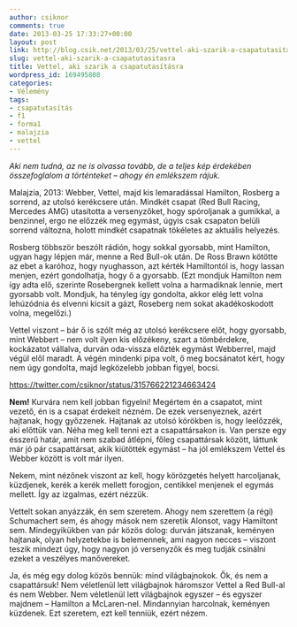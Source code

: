 ```yaml
---
author: csiknor
comments: true
date: 2013-03-25 17:33:27+00:00
layout: post
link: http://blog.csik.net/2013/03/25/vettel-aki-szarik-a-csapatutasitasra/
slug: vettel-aki-szarik-a-csapatutasitasra
title: Vettel, aki szarik a csapatutasításra
wordpress_id: 169495808
categories:
- Vélemény
tags:
- csapatutasítás
- f1
- forma1
- malajzia
- vettel
---
```


_Aki nem tudná, az ne is olvassa tovább, de a teljes kép érdekében összefoglalom a történteket – ahogy én emlékszem rájuk._

Malajzia, 2013: Webber, Vettel, majd kis lemaradással Hamilton, Rosberg a sorrend, az utolsó kerékcsere után. Mindkét csapat (Red Bull Racing, Mercedes AMG) utasította a versenyzőket, hogy spóroljanak a gumikkal, a benzinnel, ergo ne előzzék meg egymást, úgyis csak csapaton belüli sorrend változna, holott mindkét csapatnak tökéletes az aktuális helyezés.

Rosberg többször beszólt rádión, hogy sokkal gyorsabb, mint Hamilton, ugyan hagy lépjen már, menne a Red Bull-ok után. De Ross Brawn kötötte az ebet a karóhoz, hogy nyughasson, azt kérték Hamiltontól is, hogy lassan menjen, ezért gondolhatja, hogy ő a gyorsabb. (Ezt mondjuk Hamilton nem így adta elő, szerinte Rosebergnek kellett volna a harmadiknak lennie, mert gyorsabb volt. Mondjuk, ha tényleg így gondolta, akkor elég lett volna lehúzódnia és elvenni kicsit a gázt, Roseberg nem sokat akadékoskodott volna, megelőzi.)

Vettel viszont – bár ő is szólt még az utolsó kerékcsere előt, hogy gyorsabb, mint Webbert – nem volt ilyen kis előzékeny, szart a tömbérdekre, kockázatot vállalva, durván oda-vissza előzték egymást Webberrel, majd végül elől maradt. A végén mindenki pipa volt, ő meg bocsánatot kért, hogy nem úgy gondolta, majd legközelebb jobban figyel, bocsi.

https://twitter.com/csiknor/status/315766221234663424

**Nem!** Kurvára nem kell jobban figyelni! Megértem én a csapatot, mint vezető, én is a csapat érdekeit nézném. De ezek versenyeznek, azért hajtanak, hogy győzzenek. Hajtanak az utolsó körökben is, hogy leelőzzék, aki előttük van. Néha meg kell tenni ezt a csapattársakon is. Van persze egy ésszerű határ, amit nem szabad átlépni, főleg csapattársak között, láttunk már jó pár csapattársat, akik kiütötték egymást – ha jól emlékszem Vettel és Webber között is volt már ilyen.

Nekem, mint nézőnek viszont az kell, hogy körözgetés helyett harcoljanak, küzdjenek, kerék a kerék mellett forogjon, centikkel menjenek el egymás mellett. Így az izgalmas, ezért nézzük.

Vettelt sokan anyázzák, én sem szeretem. Ahogy nem szerettem (a régi) Schumachert sem, és ahogy mások nem szeretik Alonsot, vagy Hamiltont sem. Mindegyikükben van pár közös dolog: durván játszanak, keményen hajtanak, olyan helyzetekbe is belemennek, ami nagyon necces – viszont teszik mindezt úgy, hogy nagyon jó versenyzők és meg tudják csinálni ezeket a veszélyes manővereket.

Ja, és még egy dolog közös bennük: mind világbajnokok. Ők, és nem a csapattársuk! Nem véletlenül lett világbajnok háromszor Vettel a Red Bull-al és nem Webber. Nem véletlenül lett világbajnok egyszer – és egyszer majdnem – Hamilton a McLaren-nel. Mindannyian harcolnak, keményen küzdenek. Ezt szeretem, ezt kell tenniük, ezért nézem.
